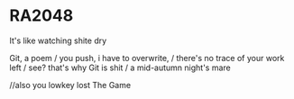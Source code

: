 # RA2048

It's like watching shite dry


Git, a poem /
you push, i have to overwrite, /
there's no trace of your work left /
see? that's why Git is shit /
a mid-autumn night's mare 

//also you lowkey lost The Game